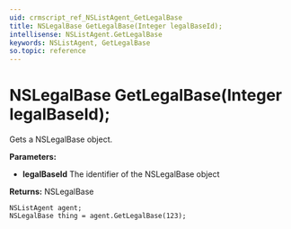 ```yaml
---
uid: crmscript_ref_NSListAgent_GetLegalBase
title: NSLegalBase GetLegalBase(Integer legalBaseId);
intellisense: NSListAgent.GetLegalBase
keywords: NSListAgent, GetLegalBase
so.topic: reference
---
```


# NSLegalBase GetLegalBase(Integer legalBaseId);

Gets a NSLegalBase object.

**Parameters:**
 - **legalBaseId** The identifier of the NSLegalBase object

**Returns:** NSLegalBase

```crmscript
NSListAgent agent;
NSLegalBase thing = agent.GetLegalBase(123);
```

